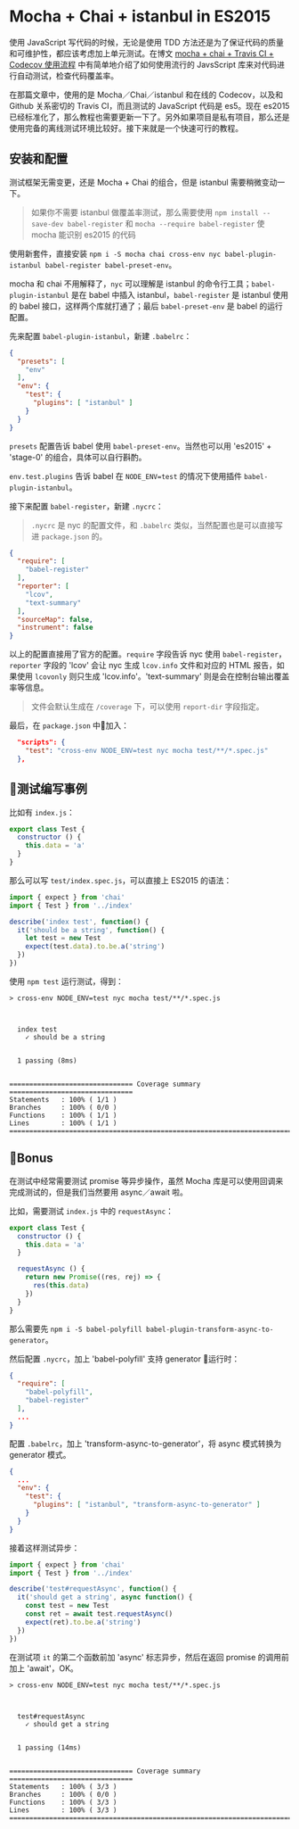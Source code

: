 # Mocha + Chai + istanbul in ES2015

使用 JavaScript 写代码的时候，无论是使用 TDD 方法还是为了保证代码的质量和可维护性，都应该考虑加上单元测试。在博文 [mocha + chai + Travis CI + Codecov 使用流程](https://blog.e10t.net/mocha-chai-travis-ci-codecov-workflow/) 中有简单地介绍了如何使用流行的 JavsScript 库来对代码进行自动测试，检查代码覆盖率。

在那篇文章中，使用的是 Mocha／Chai／istanbul 和在线的 Codecov，以及和 Github 关系密切的 Travis CI，而且测试的 JavaScript 代码是 es5。现在 es2015 已经标准化了，那么教程也需要更新一下了。另外如果项目是私有项目，那么还是使用完备的离线测试环境比较好。接下来就是一个快速可行的教程。

## 安装和配置

测试框架无需变更，还是 Mocha + Chai 的组合，但是 istanbul 需要稍微变动一下。

> 如果你不需要 istanbul 做覆盖率测试，那么需要使用 `npm install --save-dev babel-register` 和 `mocha --require babel-register` 使 mocha 能识别 es2015 的代码

使用新套件，直接安装 `npm i -S mocha chai cross-env nyc babel-plugin-istanbul babel-register babel-preset-env`。

mocha 和 chai 不用解释了，`nyc` 可以理解是 istanbul 的命令行工具；`babel-plugin-istanbul` 是在 babel 中插入 istanbul，`babel-register` 是 istanbul 使用的 babel 接口，这样两个库就打通了；最后 `babel-preset-env` 是 babel 的运行配置。

先来配置 `babel-plugin-istanbul`，新建 `.babelrc`：

```json
{
  "presets": [
    "env"
  ],
  "env": {
    "test": {
      "plugins": [ "istanbul" ]
    }
  }
}
```

`presets` 配置告诉 babel 使用 `babel-preset-env`。当然也可以用 'es2015' + 'stage-0' 的组合，具体可以自行斟酌。

`env.test.plugins` 告诉 babel 在 `NODE_ENV=test` 的情况下使用插件 `babel-plugin-istanbul`。

接下来配置 `babel-register`，新建 `.nycrc`：

> `.nycrc` 是 nyc 的配置文件，和 `.babelrc` 类似，当然配置也是可以直接写进 `package.json` 的。

```json
{
  "require": [
    "babel-register"
  ],
  "reporter": [
    "lcov",
    "text-summary"
  ],
  "sourceMap": false,
  "instrument": false
}
```

以上的配置直接用了官方的配置。`require` 字段告诉 nyc 使用 `babel-register`，`reporter` 字段的 'lcov' 会让 nyc 生成 `lcov.info` 文件和对应的 HTML 报告，如果使用 `lcovonly` 则只生成 'lcov.info'。'text-summary' 则是会在控制台输出覆盖率等信息。

> 文件会默认生成在 `/coverage` 下，可以使用 `report-dir` 字段指定。

最后，在 `package.json` 中加入：

```json
  "scripts": {
    "test": "cross-env NODE_ENV=test nyc mocha test/**/*.spec.js"
  },
```

## 测试编写事例

比如有 `index.js`：

```javascript
export class Test {
  constructor () {
    this.data = 'a'
  }
}
```

那么可以写 `test/index.spec.js`，可以直接上 ES2015 的语法：

```javascript
import { expect } from 'chai'
import { Test } from '../index'

describe('index test', function() {
  it('should be a string', function() {
    let test = new Test
    expect(test.data).to.be.a('string')
  })
})
```

使用 `npm test` 运行测试，得到：

```text
> cross-env NODE_ENV=test nyc mocha test/**/*.spec.js



  index test
    ✓ should be a string


  1 passing (8ms)


=============================== Coverage summary ===============================
Statements   : 100% ( 1/1 )
Branches     : 100% ( 0/0 )
Functions    : 100% ( 1/1 )
Lines        : 100% ( 1/1 )
================================================================================
```

## Bonus

在测试中经常需要测试 promise 等异步操作，虽然 Mocha 库是可以使用回调来完成测试的，但是我们当然要用 async／await 啦。

比如，需要测试 `index.js` 中的 `requestAsync`：

```javascript
export class Test {
  constructor () {
    this.data = 'a'
  }

  requestAsync () {
    return new Promise((res, rej) => {
      res(this.data)
    })
  }
}
```

那么需要先 `npm i -S babel-polyfill babel-plugin-transform-async-to-generator`。

然后配置 `.nycrc`，加上 'babel-polyfill' 支持 generator 运行时：

```json
{
  "require": [
    "babel-polyfill",
    "babel-register"
  ],
  ...
}
```

配置 `.babelrc`，加上 'transform-async-to-generator'，将 async 模式转换为 generator 模式。

```json
{
  ...
  "env": {
    "test": {
      "plugins": [ "istanbul", "transform-async-to-generator" ]
    }
  }
}
```

接着这样测试异步：

```javascript
import { expect } from 'chai'
import { Test } from '../index'

describe('test#requestAsync', function() {
  it('should get a string', async function() {
    const test = new Test
    const ret = await test.requestAsync()
    expect(ret).to.be.a('string')
  })
})
```

在测试项 `it` 的第二个函数前加 'async' 标志异步，然后在返回 promise 的调用前加上 'await'，OK。

```text
> cross-env NODE_ENV=test nyc mocha test/**/*.spec.js



  test#requestAsync
    ✓ should get a string


  1 passing (14ms)


=============================== Coverage summary ===============================
Statements   : 100% ( 3/3 )
Branches     : 100% ( 0/0 )
Functions    : 100% ( 3/3 )
Lines        : 100% ( 3/3 )
================================================================================
```